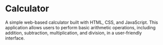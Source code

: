 # Calculator
A simple web-based calculator built with HTML, CSS, and JavaScript. This application allows users to perform basic arithmetic operations, including addition, subtraction, multiplication, and division, in a user-friendly interface.
